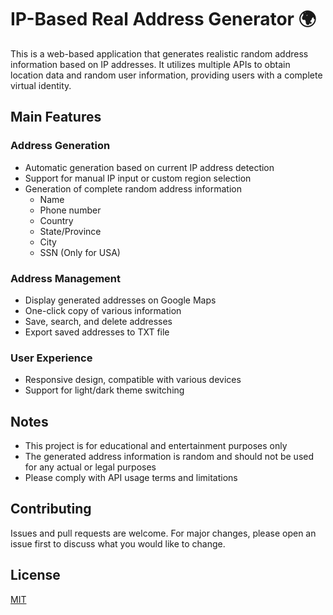 # IP-Based Real Address Generator 🌍

This is a web-based application that generates realistic random address information based on IP addresses. It utilizes multiple APIs to obtain location data and random user information, providing users with a complete virtual identity.


## Main Features

### Address Generation
- Automatic generation based on current IP address detection
- Support for manual IP input or custom region selection
- Generation of complete random address information
  - Name
  - Phone number
  - Country
  - State/Province
  - City
  - SSN (Only for USA)

### Address Management
- Display generated addresses on Google Maps
- One-click copy of various information
- Save, search, and delete addresses
- Export saved addresses to TXT file

### User Experience
- Responsive design, compatible with various devices
- Support for light/dark theme switching

## Notes

- This project is for educational and entertainment purposes only
- The generated address information is random and should not be used for any actual or legal purposes
- Please comply with API usage terms and limitations

## Contributing

Issues and pull requests are welcome. For major changes, please open an issue first to discuss what you would like to change.

## License

[MIT](https://choosealicense.com/licenses/mit/)
